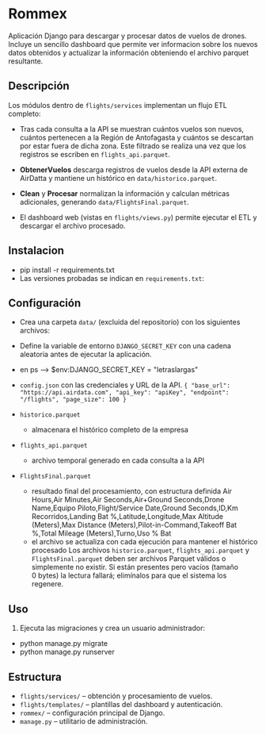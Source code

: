 # Rommex
Aplicación Django para descargar y procesar datos de vuelos de drones. Incluye un
sencillo dashboard que permite ver informacion sobre los nuevos datos obtenidos y actualizar la información 
obteniendo el archivo parquet resultante.

## Descripción
Los módulos dentro de `flights/services` implementan un flujo ETL completo:
- Tras cada consulta a la API se muestran cuántos vuelos son nuevos,
  cuántos pertenecen a la Región de Antofagasta y cuántos se descartan por
  estar fuera de dicha zona. Este filtrado se realiza una vez que los
  registros se escriben en `flights_api.parquet`.

- **ObtenerVuelos** descarga registros de vuelos desde la API externa de AirDatta y mantiene un
  histórico en `data/historico.parquet`.
- **Clean** y **Procesar** normalizan la información y calculan métricas
  adicionales, generando `data/FlightsFinal.parquet`.
- El dashboard web (vistas en `flights/views.py`) permite ejecutar el ETL y
descargar el archivo procesado.

## Instalacion
- pip install -r requirements.txt
- Las versiones probadas se indican en `requirements.txt`:

## Configuración
- Crea una carpeta `data/` (excluida del repositorio) con los siguientes
archivos:

- Define la variable de entorno `DJANGO_SECRET_KEY` con una cadena aleatoria antes de ejecutar la aplicación.

- en ps --> $env:DJANGO_SECRET_KEY = "letraslargas"

- `config.json` con las credenciales y URL de la API.
    `
     {
   "base_url": "https://api.airdata.com",
   "api_key": "apiKey",
   "endpoint": "/flights",
   "page_size": 100
    }
    `
- `historico.parquet` 
    - almacenara el histórico completo de la empresa
- `flights_api.parquet`
    - archivo temporal generado en cada consulta a la API
- `FlightsFinal.parquet`
    - resultado final del procesamiento, con estructura definida
    Air Hours,Air Minutes,Air Seconds,Air+Ground Seconds,Drone Name,Equipo Piloto,Flight/Service Date,Ground Seconds,ID,Km Recorridos,Landing Bat %,Latitude,Longitude,Max Altitude (Meters),Max Distance (Meters),Pilot-in-Command,Takeoff Bat %,Total Mileage (Meters),Turno,Uso % Bat
    - el archivo se actualiza con cada ejecución para mantener el histórico procesado
Los archivos `historico.parquet`, `flights_api.parquet` y `FlightsFinal.parquet` deben ser
archivos Parquet válidos o simplemente no existir. Si están presentes pero vacíos (tamaño
0&nbsp;bytes) la lectura fallará; elimínalos para que el sistema los regenere.

## Uso
1. Ejecuta las migraciones y crea un usuario administrador:
- python manage.py migrate
- python manage.py runserver

## Estructura
- `flights/services/` – obtención y procesamiento de vuelos.
- `flights/templates/` – plantillas del dashboard y autenticación.
- `rommex/` – configuración principal de Django.
- `manage.py` – utilitario de administración.

